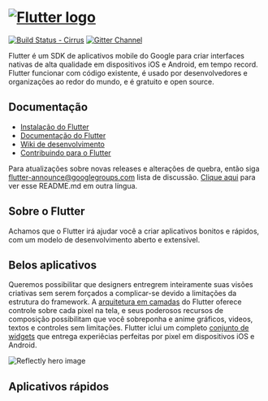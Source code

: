 # [![Flutter logo](https://flutter.dev/assets/flutter-lockup-4cb0ee072ab312e59784d9fbf4fb7ad42688a7fdaea1270ccf6bbf4f34b7e03f.svg)](https://flutter.dev)

[![Build Status - Cirrus](https://api.cirrus-ci.com/github/flutter/flutter.svg)](https://cirrus-ci.com/github/flutter/flutter/master "Build Status") [![Gitter Channel](https://badges.gitter.im/flutter/flutter.svg)](https://gitter.im/flutter/flutter?utm_source=badge&amp;utm_medium=badge&amp;utm_campaign=pr-badge&amp;utm_content=badge "Gitter badge")

Flutter é um SDK de aplicativos mobile do Google para criar interfaces nativas de alta qualidade em dispositivos iOS e Android, em tempo record. Flutter funcionar com código existente, é usado por desenvolvedores e organizações ao redor do mundo, e é gratuito e open source.

## Documentação

* [Instalação do Flutter](https://flutter.dev/get-started/)
* [Documentação do Flutter](https://flutter.dev/docs)
* [Wiki de desenvolvimento](https://github.com/flutter/flutter/wiki)
* [Contribuindo para o Flutter](https://github.com/flutter/flutter/blob/master/CONTRIBUTING.md)

Para atualizações sobre novas releases e alterações de quebra, então siga
[flutter-announce@googlegroups.com](https://groups.google.com/forum/#!forum/flutter-announce) lista de discussão.
[Clique aqui](../) para ver esse README.md em outra língua.

## Sobre o Flutter

Achamos que o Flutter irá ajudar você a criar aplicativos bonitos e rápidos, com um modelo de desenvolvimento aberto e extensível.

## Belos aplicativos

Queremos possibilitar que designers entregrem inteiramente suas visões criativas sem serem forçados a complicar-se devido a limitações da estrutura do framework. A [arquitetura em camadas](https://flutter.dev/docs/resources/inside-flutter) do Flutter oferece controle sobre cada pixel na tela, e seus poderosos recursos de composição possibilitam que você sobreponha e anime gráficos, videos, textos e controles sem limitações. Flutter iclui um completo [conjunto de widgets](https://flutter.dev/widgets/) que entrega experiêcias perfeitas por pixel em dispositivos iOS e Android.

![Reflectly hero image](https://github.com/flutter/website/raw/master/src/images/homepage/reflectly-hero-600px.png)

## Aplicativos rápidos
